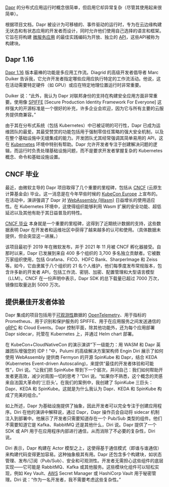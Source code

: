 [Dapr](https://dapr.io/) 的分布式应用运行时概念很简单，但启用它却异常复杂（尽管其使用起来很简单）。

根据项目文档，Dapr 被设计为可移植的、事件驱动的运行时，专为在云边缘构建无状态和有状态应用的开发者而设计，同时允许他们使用自己选择的语言和框架。它旨在将构建 [微服务应用](https://thenewstack.io/introduction-to-microservices/) 的最佳实践编码为开放、独立的 [API](https://thenewstack.io/what-is-api-management/)，这些API被称为构建块。

## Dapr 1.16

[Dapr 1.16](https://blog.dapr.io/posts/2025/09/16/dapr-v1.16-is-now-available/) 版本最棒的功能是多应用工作流。Diagrid 的高级开发者倡导者 Marc Duiker 告诉我，它允许开发者指定哪些应用应执行特定的工作流活动。他说，这在活动需要特定硬件（如 GPU）或应在特定地理位置运行时非常重要。

Duiker 说：“此外，我认为 Dapr 对联邦身份的支持在构建安全应用方面非常重要。使用像 [SPIFFE](https://spiffe.io/) [Secure Production Identity Framework For Everyone] 这样强大的开源标准是一个很好的补充，许多企业会欢迎，因为它与所有主要的云服务提供商兼容。”

由于其在分布式系统（包括 Kubernetes）中已被证明的可行性，Dapr 已成为运维团队的最爱。其最受赞赏的功能包括用于强制零信任策略的强大安全机制，以及在整个基础设施中无缝集成的能力。开发团队尤其经常强调其简单易用的 API，这在 [Kubernetes](https://thenewstack.io/kubernetes/) 环境中特别有帮助。Dapr 允许开发者专注于创建解决问题的逻辑，而运行时负责处理基础设施问题，而不是要求开发者掌握复杂的 Kubernetes 概念、命令和基础设施设置。

## CNCF 毕业

最近，由微软主导的 Dapr 项目取得了几个重要的里程碑，包括从 [CNCF](https://cncf.io/?utm_content=inline+mention) (云原生计算基金会) 毕业。这一消息是在今年早些时候的 [KubeCon Europe](https://events.linuxfoundation.org/kubecon-cloudnativecon-europe/) 上宣布的。在活动中，演讲强调了 Dapr 对 [WebAssembly (Wasm)](https://thenewstack.io/webassembly/) 日益增长的使用适应性。在 Kubernetes 环境中，这使得组织能够利用 Wasm 扩展的安全功能、超低延迟以及其他有助于其日益普及的特性。

[CNCF 毕业](https://thenewstack.io/dapr-graduates-cncf-and-connects-to-webassembly/) 本身就是一个重要的里程碑，这得到了近期统计数据的支持，这些数据表明 Dapr 在开发者和运维社区中获得了越来越多的认可和使用。（具体数据未提供，但会突显这一进展。）

该项目最初于 2019 年在微软发布，并于 2021 年 11 月被 CNCF 孵化器接受。自那时以来，Dapr 已发展到来自 400 多个组织的 3,700 多名独立贡献者。它被数万家组织使用，包括 Grafana、FICO、HDFC Bank、SharperImage 和 Zeiss 等。如今，它由隶属于八个组织的 21 名个人维护，他们每季度发布常规版本，包含许多新的开发者 API，包括工作流、密钥、加密、配置管理和大型语言模型（LLM）。CNCF 在一份声明中表示，Dapr SDK 的总下载量已超过 7000 万次，镜像拉取量达到 5000 万次。

## 提供最佳开发者体验

Dapr 集成的项目包括用于[可观测性](https://thenewstack.io/introduction-to-observability/)数据的 [OpenTelemetry](https://thenewstack.io/what-is-opentelemetry/)、用于指标的 Prometheus、用于识别和保护服务的 SPIFFE、用于在应用服务之间发送通信的 [gRPC](https://thenewstack.io/grpc-a-deep-dive-into-the-communication-pattern/) 和 Cloud Events。Dapr 控制平面，除其他功能外，还为每个应用部署 Dapr sidecar，托管在 Kubernetes 上，并通过 Helm chart 部署。

在 KubeCon+CloudNativeCon 的演示演讲“下一级能力：用 WASM 和 Dapr 英雄团队增强您的 IDP！”中，Pulumi 的高级解决方案架构师 Engin Diri 展示了如何使用 WebAssembly 提供商 Fermyon 的开源 SpinKube 和 Dapr，结合 KEDA (Kubernetes Event-driven Autoscaling)，来提供“最佳的开发者体验和可能性”，Diri 说。“让我们把 SpinKube 带到下一个层次，并问自己：我们如何帮助开发者更高效，减少对周围一切的思考？”Diri 说。“如果你不熟悉，这个概念的灵感来自法国大革命的‘三巨头’。在我们的案例中，我创建了 SpinKube 三巨头：Dapr、KEDA 和 SpinKube。这就是为什么我认为 Dapr、KEDA 和 SpinKube 构成了完美的组合。”

如上所述，Dapr 为基础设施提供了抽象，因此开发者可以完全专注于创建应用程序。Diri 在他的演讲中解释说，通过 Dapr，Dapr 操作员会自动将 sidecar 机制注入到部署中。他展示了开发者只需要知道存在一个 Pub/Sub 类型的组件。他们不需要知道它是 Kafka、RabbitMQ 还是其他什么，Diri 说。Dapr 提供了一个 SDK 或 API 用于在应用程序内部进行通信，从而消除了不必要的复杂性，Diri 说。

Diri 表示，Dapr 构建在 Actor 模型之上，这使得基于通信模式（即谁与谁通信）来构建代码变得更加容易。这种抽象极其有用。Dapr 还包含多个构建块，如状态管理、发布/订阅（Pub/Sub）、安全和可观测性。开发者无需担心这些组件的底层实现——它可能是 RabbitMQ、Kafka 或其他服务。这些模块化组件可以轻松实现，例如 Key Vault、[AWS](https://aws.amazon.com/?utm_content=inline+mention) Secret Manager 或 HashiCorp Vault 用于秘密管理。Diri 说：“作为一名开发者，我不需要考虑这些复杂性。”